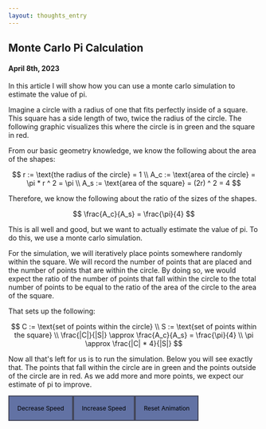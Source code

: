 ```yaml
---
layout: thoughts_entry
---
```

## Monte Carlo Pi Calculation

#### April 8th, 2023
In this article I will show how you can use a monte carlo simulation to estimate the
value of pi.

Imagine a circle with a radius of one that fits perfectly inside of a square. This
square has a side length of two, twice the radius of the circle. The following
graphic visualizes this where the circle is in green and the square in red.

<div id="filledCanvasContainer" class="resizingCanvasContainer">
<canvas id="filledCanvas" class="resizingCanvas"></canvas>
</div>

From our basic geometry knowledge, we know the following about the area of the shapes:

$$
r := \text{the radius of the circle} = 1
\\
A_c := \text{area of the circle} = \pi * r ^ 2 = \pi
\\
A_s := \text{area of the square} = (2r) ^ 2 = 4
$$

Therefore, we know the following about the ratio of the sizes of the shapes.

$$
\frac{A_c}{A_s} = \frac{\pi}{4}
$$

This is all well and good, but we want to actually estimate the value of pi. To do this,
we use a monte carlo simulation.

For the simulation, we will iteratively place points somewhere randomly within the square.
We will record the number of points that are placed and the number of points that are
within the circle. By doing so, we would expect the ratio of the number of points that fall
within the circle to the total number of points to be equal to the ratio of the area of
the circle to the area of the square.

That sets up the following:

$$
C := \text{set of points within the circle}
\\
S := \text{set of points within the square}
\\
\frac{|C|}{|S|} \approx \frac{A_c}{A_s} = \frac{\pi}{4}
\\
\pi \approx \frac{|C| * 4}{|S|}
$$

Now all that's left for us is to run the simulation. Below you will see exactly that. The points
that fall within the circle are in green and the points outside of the circle are in red. As
we add more and more points, we expect our estimate of pi to improve.

<div id="piCanvasContainer" class="resizingCanvasContainer">
<canvas id="piCanvas" class="resizingCanvas"></canvas>
</div>

<div id="piValue"></div>
<div style="
overflow:hidden;
">
<div id="slowerButton" style="
background-color: #6272a4;
color: #000000;
padding: 16px;
display:inline-block;
font-size: 12px;
border: 2px solid #44475a;
cursor: pointer;
float:left;
user-select: none;
">Decrease Speed</div>
<div id="fasterButton" style="
background-color: #6272a4;
color: #000000;
padding: 16px;
display:inline-block;
font-size: 12px;
border: 2px solid #44475a;
cursor: pointer;
float:left;
user-select: none;
">Increase Speed</div>
<div id="resetButton" style="
background-color: #6272a4;
color: #000000;
padding: 16px;
display:inline-block;
font-size: 12px;
border: 2px solid #44475a;
cursor: pointer;
float:left;
user-select: none;
">Reset Animation</div>
</div>
<script src='./js/monteCarloPi.js'></script>

<script type="text/x-mathjax-config">
    MathJax.Hub.Config({
      tex2jax: {
        skipTags: ['script', 'noscript', 'style', 'textarea', 'pre'],
        inlineMath: [['$','$']]
      }
    });
</script>
<script src="https://cdn.mathjax.org/mathjax/latest/MathJax.js?config=TeX-AMS-MML_HTMLorMML" type="text/javascript"></script>